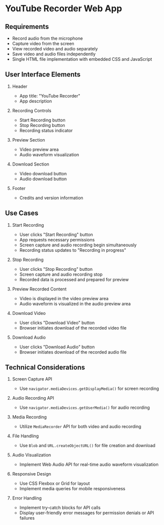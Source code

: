 # YouTube Recorder Web App

## Requirements

- Record audio from the microphone
- Capture video from the screen
- View recorded video and audio separately
- Save video and audio files independently
- Single HTML file implementation with embedded CSS and JavaScript

## User Interface Elements

1. Header
   - App title: "YouTube Recorder"
   - App description

2. Recording Controls
   - Start Recording button
   - Stop Recording button
   - Recording status indicator

3. Preview Section
   - Video preview area
   - Audio waveform visualization

4. Download Section
   - Video download button
   - Audio download button

5. Footer
   - Credits and version information

## Use Cases

1. Start Recording
   - User clicks "Start Recording" button
   - App requests necessary permissions
   - Screen capture and audio recording begin simultaneously
   - Recording status updates to "Recording in progress"

2. Stop Recording
   - User clicks "Stop Recording" button
   - Screen capture and audio recording stop
   - Recorded data is processed and prepared for preview

3. Preview Recorded Content
   - Video is displayed in the video preview area
   - Audio waveform is visualized in the audio preview area

4. Download Video
   - User clicks "Download Video" button
   - Browser initiates download of the recorded video file

5. Download Audio
   - User clicks "Download Audio" button
   - Browser initiates download of the recorded audio file

## Technical Considerations

1. Screen Capture API
   - Use `navigator.mediaDevices.getDisplayMedia()` for screen recording

2. Audio Recording API
   - Use `navigator.mediaDevices.getUserMedia()` for audio recording

3. Media Recording
   - Utilize `MediaRecorder` API for both video and audio recording

4. File Handling
   - Use `Blob` and `URL.createObjectURL()` for file creation and download

5. Audio Visualization
   - Implement Web Audio API for real-time audio waveform visualization

6. Responsive Design
   - Use CSS Flexbox or Grid for layout
   - Implement media queries for mobile responsiveness

7. Error Handling
   - Implement try-catch blocks for API calls
   - Display user-friendly error messages for permission denials or API failures